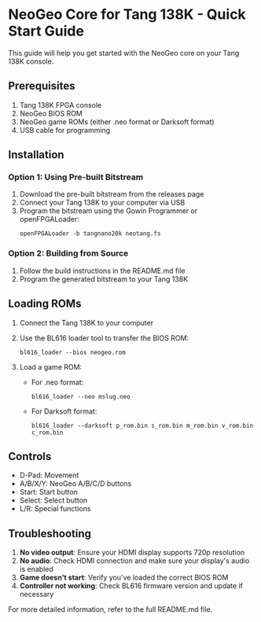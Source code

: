 # NeoGeo Core for Tang 138K - Quick Start Guide

This guide will help you get started with the NeoGeo core on your Tang 138K console.

## Prerequisites

1. Tang 138K FPGA console
2. NeoGeo BIOS ROM
3. NeoGeo game ROMs (either .neo format or Darksoft format)
4. USB cable for programming

## Installation

### Option 1: Using Pre-built Bitstream

1. Download the pre-built bitstream from the releases page
2. Connect your Tang 138K to your computer via USB
3. Program the bitstream using the Gowin Programmer or openFPGALoader:
   ```
   openFPGALoader -b tangnano20k neotang.fs
   ```

### Option 2: Building from Source

1. Follow the build instructions in the README.md file
2. Program the generated bitstream to your Tang 138K

## Loading ROMs

1. Connect the Tang 138K to your computer
2. Use the BL616 loader tool to transfer the BIOS ROM:
   ```
   bl616_loader --bios neogeo.rom
   ```

3. Load a game ROM:
   - For .neo format:
     ```
     bl616_loader --neo mslug.neo
     ```
   - For Darksoft format:
     ```
     bl616_loader --darksoft p_rom.bin s_rom.bin m_rom.bin v_rom.bin c_rom.bin
     ```

## Controls

- D-Pad: Movement
- A/B/X/Y: NeoGeo A/B/C/D buttons
- Start: Start button
- Select: Select button
- L/R: Special functions

## Troubleshooting

1. **No video output**: Ensure your HDMI display supports 720p resolution
2. **No audio**: Check HDMI connection and make sure your display's audio is enabled
3. **Game doesn't start**: Verify you've loaded the correct BIOS ROM
4. **Controller not working**: Check BL616 firmware version and update if necessary

For more detailed information, refer to the full README.md file.
